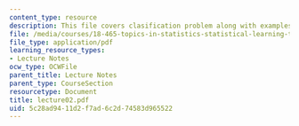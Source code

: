```yaml
---
content_type: resource
description: This file covers clasification problem along with examples.
file: /media/courses/18-465-topics-in-statistics-statistical-learning-theory-spring-2007/5c28ad9411d2f7ad6c2d74583d965522_lecture02.pdf
file_type: application/pdf
learning_resource_types:
- Lecture Notes
ocw_type: OCWFile
parent_title: Lecture Notes
parent_type: CourseSection
resourcetype: Document
title: lecture02.pdf
uid: 5c28ad94-11d2-f7ad-6c2d-74583d965522
---
```

